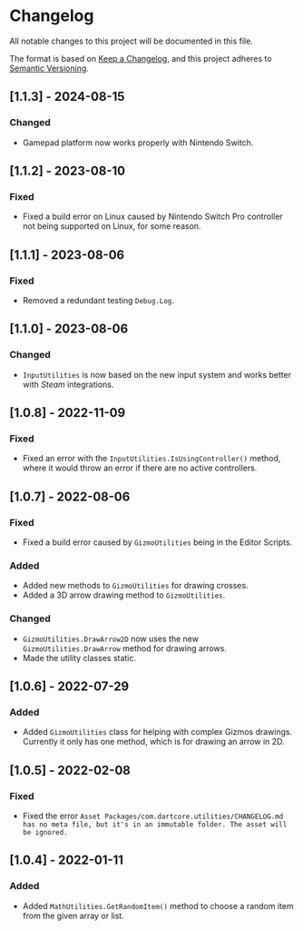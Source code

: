 # Changelog

All notable changes to this project will be documented in this file.

The format is based on [Keep a Changelog](https://keepachangelog.com/en/1.0.0/),
and this project adheres to [Semantic Versioning](https://semver.org/spec/v2.0.0.html).

## [1.1.3] - 2024-08-15

### Changed

-   Gamepad platform now works properly with Nintendo Switch.


## [1.1.2] - 2023-08-10

### Fixed

-   Fixed a build error on Linux caused by Nintendo Switch Pro controller not being supported on Linux, for some reason.

## [1.1.1] - 2023-08-06


### Fixed

-   Removed a redundant testing `Debug.Log`.

## [1.1.0] - 2023-08-06

### Changed

-   `InputUtilities` is now based on the new input system and works better with *Steam* integrations.

## [1.0.8] - 2022-11-09

### Fixed

-   Fixed an error with the `InputUtilities.IsUsingController()` method, where it would throw an error if there are no active controllers.

## [1.0.7] - 2022-08-06

### Fixed

-   Fixed a build error caused by `GizmoUtilities` being in the Editor Scripts.

### Added

-   Added new methods to `GizmoUtilities` for drawing crosses.
-   Added a 3D arrow drawing method to `GizmoUtilities`.

### Changed

-   `GizmoUtilities.DrawArrow2D` now uses the new `GizmoUtilities.DrawArrow` method for drawing arrows.
-   Made the utility classes static.

## [1.0.6] - 2022-07-29

### Added

-   Added `GizmoUtilities` class for helping with complex Gizmos drawings. Currently it only has one method, which is for drawing an arrow in 2D.

## [1.0.5] - 2022-02-08

### Fixed

-   Fixed the error `Asset Packages/com.dartcore.utilities/CHANGELOG.md has no meta file, but it's in an immutable folder. The asset will be ignored.`

## [1.0.4] - 2022-01-11

### Added

-   Added `MathUtilities.GetRandomItem()` method to choose a random item from the given array or list.
